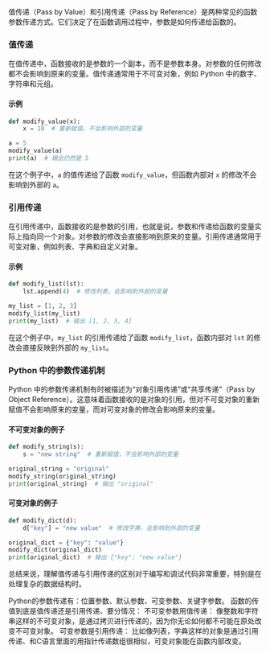 值传递（Pass by Value）和引用传递（Pass by Reference）是两种常见的函数参数传递方式。它们决定了在函数调用过程中，参数是如何传递给函数的。

### 值传递

在值传递中，函数接收的是参数的一个副本，而不是参数本身。对参数的任何修改都不会影响到原来的变量。值传递通常用于不可变对象，例如 Python 中的数字、字符串和元组。

#### 示例

```python
def modify_value(x):
    x = 10  # 重新赋值，不会影响外部的变量

a = 5
modify_value(a)
print(a)  # 输出仍然是 5
```

在这个例子中，`a` 的值传递给了函数 `modify_value`，但函数内部对 `x` 的修改不会影响到外部的 `a`。

### 引用传递

在引用传递中，函数接收的是参数的引用，也就是说，参数和传递给函数的变量实际上指向同一个对象。对参数的修改会直接影响到原来的变量。引用传递通常用于可变对象，例如列表、字典和自定义对象。

#### 示例

```python
def modify_list(lst):
    lst.append(4)  # 修改列表，会影响到外部的变量

my_list = [1, 2, 3]
modify_list(my_list)
print(my_list)  # 输出 [1, 2, 3, 4]
```

在这个例子中，`my_list` 的引用传递给了函数 `modify_list`，函数内部对 `lst` 的修改会直接反映到外部的 `my_list`。

### Python 中的参数传递机制

Python 中的参数传递机制有时被描述为“对象引用传递”或“共享传递”（Pass by Object Reference）。这意味着函数接收的是对象的引用，但对不可变对象的重新赋值不会影响原来的变量，而对可变对象的修改会影响原来的变量。

#### 不可变对象的例子

```python
def modify_string(s):
    s = "new string"  # 重新赋值，不会影响外部的变量

original_string = "original"
modify_string(original_string)
print(original_string)  # 输出 "original"
```

#### 可变对象的例子

```python
def modify_dict(d):
    d["key"] = "new value"  # 修改字典，会影响到外部的变量

original_dict = {"key": "value"}
modify_dict(original_dict)
print(original_dict)  # 输出 {"key": "new value"}
```

总结来说，理解值传递与引用传递的区别对于编写和调试代码非常重要，特别是在处理复杂的数据结构时。

Python的参数传递有：位置参数、默认参数、可变参数、关键字参数。 
函数的传值到底是值传递还是引用传递、要分情况：
不可变参数用值传递：
像整数和字符串这样的不可变对象，是通过拷贝进行传递的，因为你无论如何都不可能在原处改变不可变对象。
可变参数是引用传递：
比如像列表，字典这样的对象是通过引用传递、和C语言里面的用指针传递数组很相似，可变对象能在函数内部改变。